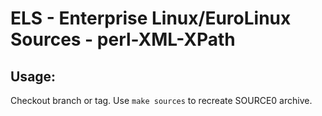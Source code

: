 # ELS - Enterprise Linux/EuroLinux Sources - perl-XML-XPath
 
## Usage:
  Checkout branch or tag. Use `make sources` to recreate  SOURCE0 archive.

